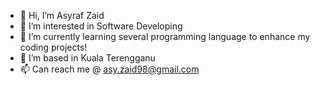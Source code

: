 - 👋 Hi, I’m Asyraf Zaid
- 👀 I’m interested in Software Developing
- 🌱 I’m currently learning several programming language to enhance my coding projects!
- 💞️ I’m based in Kuala Terengganu
- 📫 Can reach me @ asy.zaid98@gmail.com

<!---
asyrafzaid98/asyrafzaid98 is a ✨ special ✨ repository because its `README.md` (this file) appears on your GitHub profile.
You can click the Preview link to take a look at your changes.
--->
